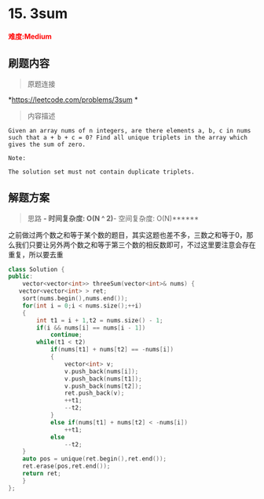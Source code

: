 # 15. 3sum

**<font color=red>难度:Medium</font>**

## 刷题内容

> 原题连接

*https://leetcode.com/problems/3sum
* 
> 内容描述

```
Given an array nums of n integers, are there elements a, b, c in nums such that a + b + c = 0? Find all unique triplets in the array which gives the sum of zero.

Note:

The solution set must not contain duplicate triplets.
```

## 解题方案

> 思路
******- 时间复杂度: O(N ^ 2)******- 空间复杂度: O(N)******

之前做过两个数之和等于某个数的题目，其实这题也差不多，三数之和等于0，那么我们只要让另外两个数之和等于第三个数的相反数即可，不过这里要注意会存在重复，所以要去重


```cpp
class Solution {
public:
    vector<vector<int>> threeSum(vector<int>& nums) {
   vector<vector<int> > ret;
    sort(nums.begin(),nums.end());
    for(int i = 0;i < nums.size();++i)
    {
        int t1 = i + 1,t2 = nums.size() - 1;
        if(i && nums[i] == nums[i - 1])
            continue;
        while(t1 < t2)
            if(nums[t1] + nums[t2] == -nums[i])
            {
                vector<int> v;
                v.push_back(nums[i]);
                v.push_back(nums[t1]);
                v.push_back(nums[t2]);
                ret.push_back(v);
                ++t1;
                --t2;
            }
            else if(nums[t1] + nums[t2] < -nums[i])
                ++t1;
            else
                --t2;
    }
    auto pos = unique(ret.begin(),ret.end());
    ret.erase(pos,ret.end());
    return ret;
    }
};
```
